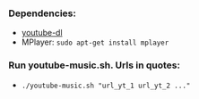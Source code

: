 ### Dependencies: 
* [youtube-dl](https://ytdl-org.github.io/youtube-dl/download.html)
* MPlayer: `sudo apt-get install mplayer`

### Run youtube-music.sh. Urls in quotes:
* `./youtube-music.sh "url_yt_1 url_yt_2 ..."`

